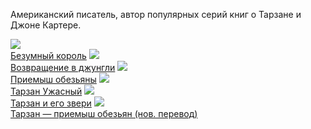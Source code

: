 Американский писатель, автор популярных серий книг о Тарзане и Джоне Картере.


![](/books/adventure/Эдгар%20Райс%20Берроуз/Безумный%20король.jpg)  
[Безумный король](/books/adventure/Эдгар%20Райс%20Берроуз/Безумный%20король)
![](/books/adventure/Эдгар%20Райс%20Берроуз/Возвращение%20в%20джунгли.jpg)  
[Возвращение в джунгли](/books/adventure/Эдгар%20Райс%20Берроуз/Возвращение%20в%20джунгли)
![](/books/adventure/Эдгар%20Райс%20Берроуз/Приемыш%20обезьяны.jpg)  
[Приемыш обезьяны](/books/adventure/Эдгар%20Райс%20Берроуз/Приемыш%20обезьяны)
![](/books/adventure/Эдгар%20Райс%20Берроуз/Тарзан%20Ужасный.jpg)  
[Тарзан Ужасный](/books/adventure/Эдгар%20Райс%20Берроуз/Тарзан%20Ужасный)
![](/books/adventure/Эдгар%20Райс%20Берроуз/Тарзан%20и%20его%20звери.jpg)  
[Тарзан и его звери](/books/adventure/Эдгар%20Райс%20Берроуз/Тарзан%20и%20его%20звери)
![](/books/adventure/Эдгар%20Райс%20Берроуз/Тарзан%20—%20приемыш%20обезьян%20(нов.%20перевод).jpg)  
[Тарзан — приемыш обезьян (нов. перевод)](/books/adventure/Эдгар%20Райс%20Берроуз/Тарзан%20—%20приемыш%20обезьян%20(нов.%20перевод))